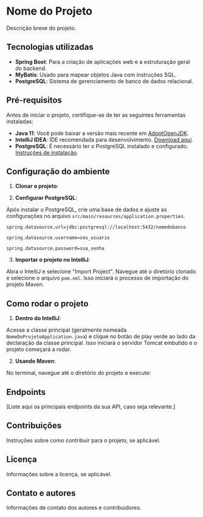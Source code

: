 # Nome do Projeto

Descrição breve do projeto.

## Tecnologias utilizadas

- **Spring Boot**: Para a criação de aplicações web e a estruturação geral do backend.
- **MyBatis**: Usado para mapear objetos Java com instruções SQL.
- **PostgreSQL**: Sistema de gerenciamento de banco de dados relacional.

## Pré-requisitos

Antes de iniciar o projeto, certifique-se de ter as seguintes ferramentas instaladas:

- **Java 11**: Você pode baixar a versão mais recente em [AdoptOpenJDK](https://adoptopenjdk.net/).
- **IntelliJ IDEA**: IDE recomendada para desenvolvimento. [Download aqui](https://www.jetbrains.com/idea/download/).
- **PostgreSQL**: É necessário ter o PostgreSQL instalado e configurado. [Instruções de instalação](https://www.postgresql.org/download/).

## Configuração do ambiente

1. **Clonar o projeto**: 

2. **Configurar PostgreSQL**:

Após instalar o PostgreSQL, crie uma base de dados e ajuste as configurações no arquivo `src/main/resources/application.properties`.

`spring.datasource.url=jdbc:postgresql://localhost:5432/nomedobanco`

`spring.datasource.username=seu_usuario`

`spring.datasource.password=sua_senha`


3. **Importar o projeto no IntelliJ**:

Abra o IntelliJ e selecione "Import Project". Navegue até o diretório clonado e selecione o arquivo `pom.xml`. Isso iniciará o processo de importação do projeto Maven.

## Como rodar o projeto

1. **Dentro do IntelliJ**:

Acesse a classe principal (geralmente nomeada `NomeDoProjetoApplication.java`) e clique no botão de play verde ao lado da declaração da classe principal. Isso iniciará o servidor Tomcat embutido e o projeto começará a rodar.

2. **Usando Maven**:

No terminal, navegue até o diretório do projeto e execute:


## Endpoints

[Liste aqui os principais endpoints da sua API, caso seja relevante.]

## Contribuições

Instruções sobre como contribuir para o projeto, se aplicável.

## Licença

Informações sobre a licença, se aplicável.

## Contato e autores

Informações de contato dos autores e contribuidores.

